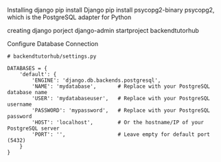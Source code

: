 Installing django 
pip install Django
pip install psycopg2-binary
psycopg2, which is the PostgreSQL adapter for Python

creating django porject 
django-admin startproject backendtutorhub


Configure Database Connection

```
# backendtutorhub/settings.py

DATABASES = {
    'default': {
        'ENGINE': 'django.db.backends.postgresql',
        'NAME': 'mydatabase',       # Replace with your PostgreSQL database name
        'USER': 'mydatabaseuser',   # Replace with your PostgreSQL username
        'PASSWORD': 'mypassword',   # Replace with your PostgreSQL password
        'HOST': 'localhost',        # Or the hostname/IP of your PostgreSQL server
        'PORT': '',                 # Leave empty for default port (5432)
    }
}

```
